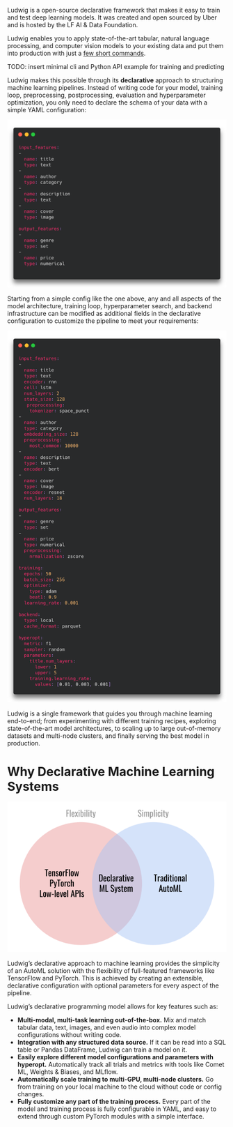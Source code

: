 Ludwig is a open-source declarative framework that makes it easy to train and test deep learning models.
It was created and open sourced by Uber and is hosted by the LF AI & Data Foundation.

Ludwig enables you to apply state-of-the-art tabular, natural language processing, and computer vision models to your existing data and put them into production with just a [few short commands](../command_line_interface).

TODO: insert minimal cli and Python API example for training and predicting

Ludwig makes this possible through its **declarative** approach to structuring machine learning pipelines. Instead of writing code for your model, training loop, preprocessing, postprocessing, evaluation and hyperparameter optimization, you only need to declare the schema of your data with a simple YAML configuration:

![img](../images/simple_example_config.png)

Starting from a simple config like the one above, any and all aspects of the model architecture, training loop, hyperparameter search, and backend infrastructure can be modified as additional fields in the declarative configuration to customize the pipeline to meet your requirements:

![img](../images/involved_example_config.png)

Ludwig is a single framework that guides you through machine learning end-to-end; from experimenting with different training recipes, exploring state-of-the-art model architectures, to scaling up to large out-of-memory datasets and multi-node clusters, and finally serving the best model in production.

# Why Declarative Machine Learning Systems

![img](../images/why_declarative.png)

Ludwig’s declarative approach to machine learning provides the simplicity of an AutoML solution with the flexibility of full-featured frameworks like TensorFlow and PyTorch.
This is achieved by creating an extensible, declarative configuration with optional parameters for every aspect of the pipeline.

Ludwig’s declarative programming model allows for key features such as:

- **Multi-modal, multi-task learning out-of-the-box.** Mix and match tabular data, text, images, and even audio into complex model configurations without writing code.
- **Integration with any structured data source.** If it can be read into a SQL table or Pandas DataFrame, Ludwig can train a model on it.
- **Easily explore different model configurations and parameters with hyperopt.** Automatically track all trials and metrics with tools like Comet ML, Weights & Biases, and MLflow.
- **Automatically scale training to multi-GPU, multi-node clusters.** Go from training on your local machine to the cloud without code or config changes.
- **Fully customize any part of the training process.** Every part of the model and training process is fully configurable in YAML, and easy to extend through custom PyTorch modules with a simple interface.
